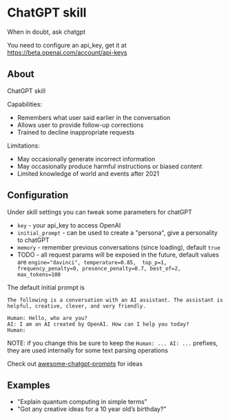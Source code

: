 # ChatGPT skill

When in doubt, ask chatgpt

You need to configure an api_key, get it at https://beta.openai.com/account/api-keys


## About 

ChatGPT skill

Capabilities:
- Remembers what user said earlier in the conversation
- Allows user to provide follow-up corrections
- Trained to decline inappropriate requests

Limitations:

- May occasionally generate incorrect information
- May occasionally produce harmful instructions or biased content
- Limited knowledge of world and events after 2021

## Configuration

Under skill settings you can tweak some parameters for chatGPT


- `key` - your api_key to access OpenAI
- `initial_prompt` - can be used to create a "persona", give a personality to chatGPT
- `memory` - remember previous conversations (since loading), default `true`
- TODO - all request params will be exposed in the future, default values are
      `engine="davinci", temperature=0.85, 
      top_p=1, frequency_penalty=0,
      presence_penalty=0.7, best_of=2, 
      max_tokens=100`


The default initial prompt is

```
The following is a conversation with an AI assistant. The assistant is helpful, creative, clever, and very friendly.

Human: Hello, who are you?
AI: I am an AI created by OpenAI. How can I help you today?
Human:
```

NOTE: if you change this be sure to keep the `Human: ... AI: ...` prefixes, they are used internally for some text parsing operations

Check out [awesome-chatgpt-prompts](https://github.com/f/awesome-chatgpt-prompts) for ideas


## Examples 

* "Explain quantum computing in simple terms"
* "Got any creative ideas for a 10 year old’s birthday?"
